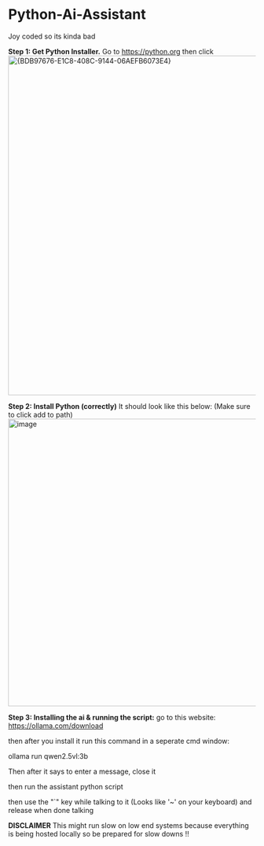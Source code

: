 # Python-Ai-Assistant
Joy coded so its kinda bad

**Step 1: Get Python Installer.**
Go to https://python.org then click
<img width="1280" height="691" alt="{BDB97676-E1C8-408C-9144-06AEFB6073E4}" src="https://github.com/user-attachments/assets/707bf99a-1753-4020-9e19-807ef928aee3" />


**Step 2: Install Python (correctly)**
It should look like this below: (Make sure to click add to path)
<img width="969" height="585" alt="image" src="https://github.com/user-attachments/assets/dd2e8b2f-1cd3-4310-b1a7-562497719138" />


**Step 3: Installing the ai & running the script:**
go to this website:
https://ollama.com/download


then after you install it run this command in a seperate cmd window:


ollama run qwen2.5vl:3b


Then after it says to enter a message, close it


then run the assistant python script


then use the "`" key while talking to it (Looks like '~' on your keyboard) and release when done talking



**DISCLAIMER**
This might run slow on low end systems because everything is being hosted locally so be prepared for slow downs !!
